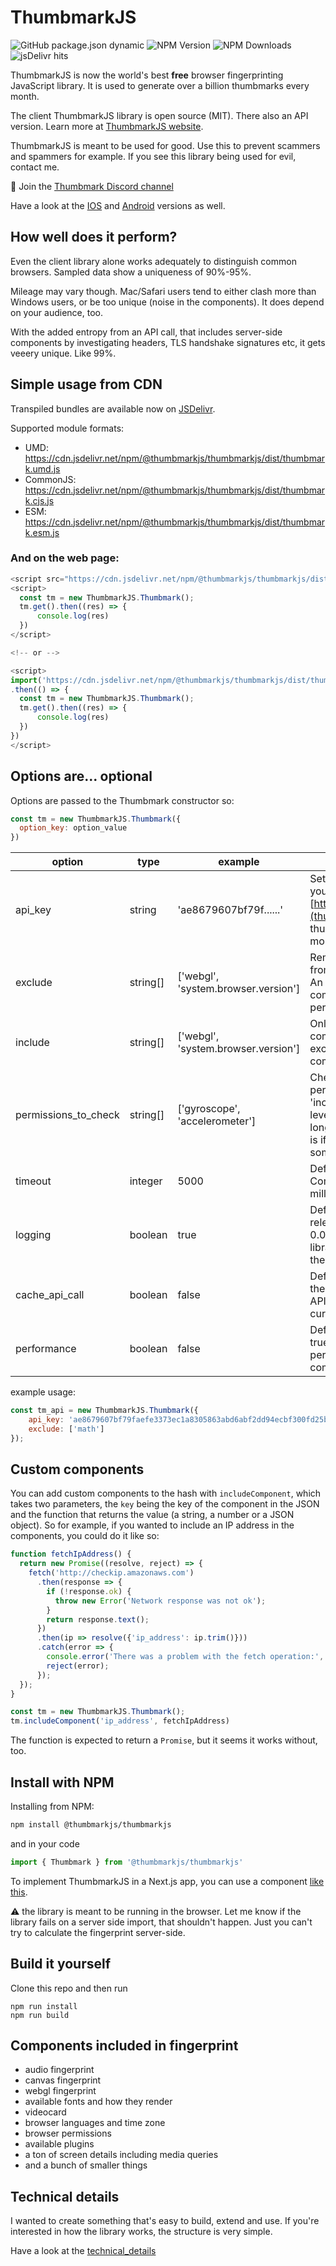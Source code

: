 # ThumbmarkJS
![GitHub package.json dynamic](https://img.shields.io/github/package-json/version/ilkkapeltola/thumbmarkjs)
![NPM Version](https://img.shields.io/npm/v/@thumbmarkjs/thumbmarkjs)
![NPM Downloads](https://img.shields.io/npm/dm/%40thumbmarkjs%2Fthumbmarkjs)
![jsDelivr hits](https://img.shields.io/jsdelivr/npm/hm/%40thumbmarkjs%2Fthumbmarkjs)


ThumbmarkJS is now the world's best **free** browser fingerprinting JavaScript library. It is used to generate over a billion thumbmarks every month.

The client ThumbmarkJS library is open source (MIT). There also an API version. Learn more at [ThumbmarkJS website](https://www.thumbmarkjs.com).

ThumbmarkJS is meant to be used for good. Use this to prevent scammers and spammers for example. If you see this library being used for evil, contact me.

🕺 Join the [Thumbmark Discord channel](https://discord.gg/PAqxQ3TnDA)

Have a look at the [IOS](https://github.com/thumbmarkjs/thumbmark-swift) and [Android](https://github.com/thumbmarkjs/thumbmark-android) versions as well.

## How well does it perform?

Even the client library alone works adequately to distinguish common browsers. Sampled data show a uniqueness of 90%-95%.

Mileage may vary though. Mac/Safari users tend to either clash more than Windows users, or be too unique (noise in the components). It does depend on your audience, too.

With the added entropy from an API call, that includes server-side components by investigating headers, TLS handshake signatures etc, it gets veeery unique. Like 99%.

## Simple usage from CDN

Transpiled bundles are available now on [JSDelivr](https://www.jsdelivr.com/).

Supported module formats:
- UMD: https://cdn.jsdelivr.net/npm/@thumbmarkjs/thumbmarkjs/dist/thumbmark.umd.js
- CommonJS: https://cdn.jsdelivr.net/npm/@thumbmarkjs/thumbmarkjs/dist/thumbmark.cjs.js
- ESM: https://cdn.jsdelivr.net/npm/@thumbmarkjs/thumbmarkjs/dist/thumbmark.esm.js

### And on the web page:

```javascript
<script src="https://cdn.jsdelivr.net/npm/@thumbmarkjs/thumbmarkjs/dist/thumbmark.umd.js"></script>
<script>
  const tm = new ThumbmarkJS.Thumbmark();
  tm.get().then((res) => {
      console.log(res)
  })
</script>

<!-- or -->

<script>
import('https://cdn.jsdelivr.net/npm/@thumbmarkjs/thumbmarkjs/dist/thumbmark.umd.js')
.then(() => {
  const tm = new ThumbmarkJS.Thumbmark();
  tm.get().then((res) => {
      console.log(res)
  })
})
</script>

```

## Options are... optional

Options are passed to the Thumbmark constructor so:

```javascript
const tm = new ThumbmarkJS.Thumbmark({
  option_key: option_value
})
```

|  option |     type |                             example | what it does |
| - | - | - | - |
| api_key | string | 'ae8679607bf79f......' | Setting this to a key you've obtained from [https://thumbmarkjs.com](thumbmarkjs.com) makes thumbmarks incredibly more unique
| exclude | string[] | ['webgl', 'system.browser.version'] | Removes components from the fingerprint hash. An excluded top-level component improves performance. |
| include | string[] | ['webgl', 'system.browser.version'] | Only includes the listed components. exclude still excludes included components. |
| permissions_to_check | string[] | ['gyroscope', 'accelerometer'] | Checks only selected permissions. Like 'include', but more low-level. Permissions take the longest to resolve, so this is if you need to cut down some milliseconds. |
| timeout | integer | 5000 | Default is 5000. Component timeout in milliseconds.
| logging | boolean | true | Default is true. Some releases collect at most 0.01% logs to improve the library. This doesn't affect the user. |
| cache_api_call | boolean | false | Default is false. If using the API, this caches the API response for the current page load. |
| performance | boolean | false | Default is false. Setting to true includes millisecond performance of component resolving |

example usage:

```javascript
const tm_api = new ThumbmarkJS.Thumbmark({
    api_key: 'ae8679607bf79faefe3373ec1a8305863abd6abf2dd94ecbf300fd25b8da7495',
    exclude: ['math']
});
```

## Custom components

You can add custom components to the hash with `includeComponent`, which takes two parameters, the `key` being the key of the component in the JSON and the function that returns the value (a string, a number or a JSON object). So for example, if you wanted to include an IP address in the components, you could do it like so:

```javascript
function fetchIpAddress() {
  return new Promise((resolve, reject) => {
    fetch('http://checkip.amazonaws.com')
      .then(response => {
        if (!response.ok) {
          throw new Error('Network response was not ok');
        }
        return response.text();
      })
      .then(ip => resolve({'ip_address': ip.trim()}))
      .catch(error => {
        console.error('There was a problem with the fetch operation:', error);
        reject(error);
      });
  });
}

const tm = new ThumbmarkJS.Thumbmark();
tm.includeComponent('ip_address', fetchIpAddress)
```

The function is expected to return a `Promise`, but it seems it works without, too.

## Install with NPM

Installing from NPM:

```bash
npm install @thumbmarkjs/thumbmarkjs
```

and in your code

```javascript
import { Thumbmark } from '@thumbmarkjs/thumbmarkjs'
```

To implement ThumbmarkJS in a Next.js app, you can use a component [like this](examples/nextjs.tsx).

:warning: the library is meant to be running in the browser. Let me know if the library fails on a server side import, that shouldn't happen. Just you can't try to calculate the fingerprint server-side.

## Build it yourself

Clone this repo and then run

```
npm run install
npm run build
```

## Components included in fingerprint
- audio fingerprint
- canvas fingerprint
- webgl fingerprint
- available fonts and how they render
- videocard
- browser languages and time zone
- browser permissions
- available plugins
- a ton of screen details including media queries
- and a bunch of smaller things

## Technical details

I wanted to create something that's easy to build, extend and use. If you're interested in how the library works, the structure is very simple.

Have a look at the [technical_details](technical_details.md)
